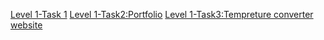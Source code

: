 [Level 1-Task 1](https://www.linkedin.com/posts/surekha-kolekar-237a6224a_intenship-oasis-html-activity-7166374416191279105-C8zx?utm_source=share&utm_medium=member_android) 
[Level 1-Task2:Portfolio](https://www.linkedin.com/posts/surekha-kolekar-237a6224a_internship-html-css-activity-7167415421636165632-XURZ?utm_source=share&utm_medium=member_android) 
[Level 1-Task3:Tempreture converter website](https://www.linkedin.com/posts/surekha-kolekar-237a6224a_internship-html-css-activity-7167413961515020288-u9ij?utm_source=share&utm_medium=member_android) 
